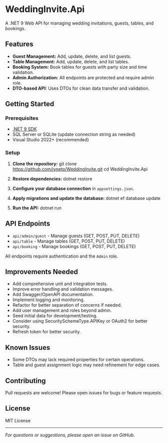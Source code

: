 ﻿# WeddingInvite.Api

A .NET 9 Web API for managing wedding invitations, guests, tables, and bookings.

## Features

- **Guest Management:** Add, update, delete, and list guests.
- **Table Management:** Add, update, delete, and list tables.
- **Booking System:** Book tables for guests with party size and time validation.
- **Admin Authorization:** All endpoints are protected and require admin role.
- **DTO-based API:** Uses DTOs for clean data transfer and validation.

## Getting Started

### Prerequisites

- [.NET 9 SDK](https://dotnet.microsoft.com/download/dotnet/9.0)
- SQL Server or SQLite (update connection string as needed)
- Visual Studio 2022+ (recommended)

### Setup

1. **Clone the repository:**
	git clone https://github.com/jyneto/WeddingInvite.git cd WeddingInvite.Api
2. **Restore dependencies:**
	dotnet restore
3. **Configure your database connection** in `appsettings.json`.

4. **Apply migrations and update the database:**
	dotnet ef database update
5. **Run the API:**
	dotnet run

## API Endpoints

- `api/admin/guest` - Manage guests (GET, POST, PUT, DELETE)
- `api/table` - Manage tables (GET, POST, PUT, DELETE)
- `api/booking` - Manage bookings (GET, POST, PUT, DELETE)

All endpoints require authentication and the `Admin` role.

## Improvements Needed

- Add comprehensive unit and integration tests.
- Improve error handling and validation messages.
- Add Swagger/OpenAPI documentation.
- Implement logging and monitoring.
- Refactor for better separation of concerns if needed.
- Add user management and roles beyond admin.
- Seed initial data for development/testing.
- Consider using SecuritySchemeType.APIKey or OAuth2 for better security.
- Refresh token for better security.

## Known Issues

- Some DTOs may lack required properties for certain operations.
- Table and guest assignment logic may need refinement for edge cases.

## Contributing

Pull requests are welcome! Please open issues for bugs or feature requests.

## License

MIT License

---

*For questions or suggestions, please open an issue on GitHub.*
